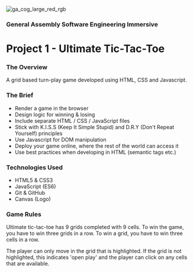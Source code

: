 ![ga_cog_large_red_rgb](https://cloud.githubusercontent.com/assets/40461/8183776/469f976e-1432-11e5-8199-6ac91363302b.png)
### General Assembly Software Engineering Immersive 
# Project 1 - Ultimate Tic-Tac-Toe

### The Overview
A grid based turn-play game developed using HTML, CSS and Javascript. 


### The Brief

- Render a game in the browser
- Design logic for winning & losing
- Include separate HTML / CSS / JavaScript files
- Stick with K.I.S.S (Keep It Simple Stupid) and D.R.Y (Don't Repeat Yourself) principles
- Use Javascript for DOM manipulation
- Deploy your game online, where the rest of the world can access it
- Use best practices when developing in HTML (semantic tags etc.)

### Technologies Used

- HTML5 & CSS3
- JavaScript (ES6)
- Git & GitHub
- Canvas (Logo)

### Game Rules
Ultimate tic-tac-toe has 9 grids completed with 9 cells. 
To win the game, you have to win three grids in a row.
To win a grid, you have to win three cells in a row.

The player can only move in the grid that is highlighted. 
If the grid is not highlighted, this indicates 'open play' and the player can click on any cells that are available. 

